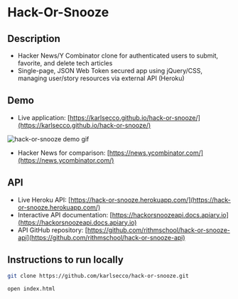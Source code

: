 # Hack-Or-Snooze

## Description

- Hacker News/Y Combinator clone for authenticated users to submit, favorite, and delete tech articles
- Single-page, JSON Web Token secured app using jQuery/CSS, managing user/story resources via external API (Heroku)

## Demo

- Live application: [https://karlsecco.github.io/hack-or-snooze/](https://karlsecco.github.io/hack-or-snooze/)

![hack-or-snooze demo gif](https://github.com/karlsecco/hack-or-snooze/blob/master/demo.gif?raw=true)

- Hacker News for comparison: [https://news.ycombinator.com/](https://news.ycombinator.com/)

## API

- Live Heroku API: [https://hack-or-snooze.herokuapp.com/](https://hack-or-snooze.herokuapp.com/)
- Interactive API documentation: [https://hackorsnoozeapi.docs.apiary.io](https://hackorsnoozeapi.docs.apiary.io)
- API GitHub repository: [https://github.com/rithmschool/hack-or-snooze-api](https://github.com/rithmschool/hack-or-snooze-api)

## Instructions to run locally

```bash
git clone https://github.com/karlsecco/hack-or-snooze.git
```

```bash
open index.html
```
